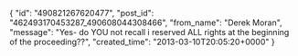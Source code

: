  {
   "id": "490821267620477",
   "post_id": "462493170453287_490608044308466",
   "from_name": "Derek Moran",
   "message": "Yes- do YOU not recall i reserved ALL rights at the beginning of the proceeding??",
   "created_time": "2013-03-10T20:05:20+0000"
 }
